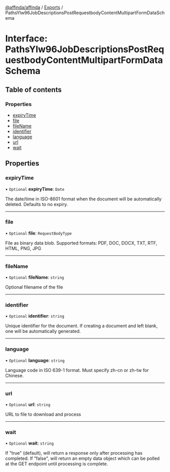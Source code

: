 [@affinda/affinda](../README.md) / [Exports](../modules.md) / PathsYlw96JobDescriptionsPostRequestbodyContentMultipartFormDataSchema

# Interface: PathsYlw96JobDescriptionsPostRequestbodyContentMultipartFormDataSchema

## Table of contents

### Properties

- [expiryTime](PathsYlw96JobDescriptionsPostRequestbodyContentMultipartFormDataSchema.md#expirytime)
- [file](PathsYlw96JobDescriptionsPostRequestbodyContentMultipartFormDataSchema.md#file)
- [fileName](PathsYlw96JobDescriptionsPostRequestbodyContentMultipartFormDataSchema.md#filename)
- [identifier](PathsYlw96JobDescriptionsPostRequestbodyContentMultipartFormDataSchema.md#identifier)
- [language](PathsYlw96JobDescriptionsPostRequestbodyContentMultipartFormDataSchema.md#language)
- [url](PathsYlw96JobDescriptionsPostRequestbodyContentMultipartFormDataSchema.md#url)
- [wait](PathsYlw96JobDescriptionsPostRequestbodyContentMultipartFormDataSchema.md#wait)

## Properties

### expiryTime

• `Optional` **expiryTime**: `Date`

The date/time in ISO-8601 format when the document will be automatically deleted.  Defaults to no expiry.

___

### file

• `Optional` **file**: `RequestBodyType`

File as binary data blob. Supported formats: PDF, DOC, DOCX, TXT, RTF, HTML, PNG, JPG

___

### fileName

• `Optional` **fileName**: `string`

Optional filename of the file

___

### identifier

• `Optional` **identifier**: `string`

Unique identifier for the document. If creating a document and left blank, one will be automatically generated.

___

### language

• `Optional` **language**: `string`

Language code in ISO 639-1 format. Must specify zh-cn or zh-tw for Chinese.

___

### url

• `Optional` **url**: `string`

URL to file to download and process

___

### wait

• `Optional` **wait**: `string`

If "true" (default), will return a response only after processing has completed. If "false", will return an empty data object which can be polled at the GET endpoint until processing is complete.
